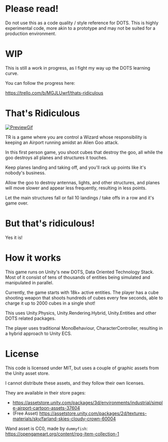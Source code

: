 # Please read!

Do not use this as a code quality / style reference for DOTS. This is highly experimental code, more akin to a prototype and may not be suited for a production environment. 

# WIP

This is still a work in progress, as I fight my way up the DOTS learning curve. 

You can follow the progress here:

https://trello.com/b/MGJLUwrf/thats-ridiculous

# That's Ridiculous

[![PreviewGif](Docs/preview.gif)](https://youtu.be/JDszL8i2Vpo)

TR is a game where you are control a Wizard whose responsibility is keeping an Airport running amidst an Alien Goo attack.

In this first person game, you shoot cubes that destroy the goo, all while the goo destroys all planes and structures it touches.

Keep planes landing and taking off, and you'll rack up points like it's nobody's business.

Allow the goo to destroy antennas, lights, and other structures, and planes will move slower and appear less frequently, resulting in less points.

Let the main structures fall or fail 10 landings / take offs in a row and it's game over.

# But that's ridiculous!

Yes it is!

# How it works

This game runs on Unity's new DOTS, Data Oriented Technology Stack. Most of it consist of tens of thousands of entities being simulated and manipulated in parallel.

Currently, the game starts with 18k+ active entities. The player has a cube shooting weapon that shoots hundreds of cubes every few seconds, able to charge it up to 2000 cubes in a single shot!

This uses Unity.Physics, Unity.Rendering.Hybrid, Unity.Entities and other DOTS related packages.

The player uses traditional MonoBehaviour, CharacterController, resulting in a hybrid approach to Unity ECS.

# License

This code is licensed under MIT, but uses a couple of graphic assets from the Unity asset store.

I cannot distribute these assets, and they follow their own licenses.

They are available in their store pages:
- https://assetstore.unity.com/packages/3d/environments/industrial/simple-airport-cartoon-assets-37604
- (Free Asset) https://assetstore.unity.com/packages/2d/textures-materials/sky/farland-skies-cloudy-crown-60004

Wand asset is CC0, made by `dummyfish`: https://opengameart.org/content/rpg-item-collection-1
